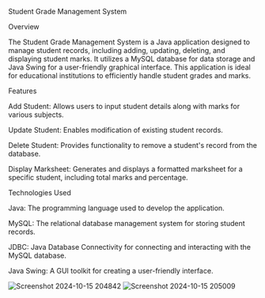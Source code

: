 Student Grade Management System

Overview

The Student Grade Management System is a Java application designed to manage student records, including adding, updating, deleting, and displaying student marks. It utilizes a MySQL database for data storage and Java Swing for a user-friendly graphical interface. This application is ideal for educational institutions to efficiently handle student grades and marks.

Features

Add Student: Allows users to input student details along with marks for various subjects.

Update Student: Enables modification of existing student records.

Delete Student: Provides functionality to remove a student's record from the database.

Display Marksheet: Generates and displays a formatted marksheet for a specific student, including total marks and percentage.


Technologies Used

Java: The programming language used to develop the application.

MySQL: The relational database management system for storing student records.

JDBC: Java Database Connectivity for connecting and interacting with the MySQL database.

Java Swing: A GUI toolkit for creating a user-friendly interface.




![Screenshot 2024-10-15 204842](https://github.com/user-attachments/assets/5271c802-8044-4b5d-9b26-1c732c27f48d)
![Screenshot 2024-10-15 205009](https://github.com/user-attachments/assets/6caeb399-da24-4d40-bb35-0a7e00959f7c)
